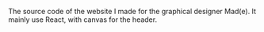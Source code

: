 The source code of the website I made for the graphical designer Mad(e).
It mainly use React, with canvas for the header.
